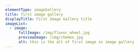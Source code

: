 ```yaml
---
elementType: imageGallery
title: first image gallery
displayTitle: First Image Gallery title
imageList:
  - image:
      fullImage: /img/flavor_wheel.jpg
      previewImage: /img/chemex.jpg
      alt: this is the alt of first image in image gallery
---
```

